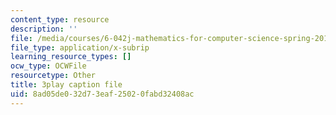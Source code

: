 ```yaml
---
content_type: resource
description: ''
file: /media/courses/6-042j-mathematics-for-computer-science-spring-2015/8ad05de032d73eaf25020fabd32408ac_TIQ3xN38jgM.srt
file_type: application/x-subrip
learning_resource_types: []
ocw_type: OCWFile
resourcetype: Other
title: 3play caption file
uid: 8ad05de0-32d7-3eaf-2502-0fabd32408ac
---
```

